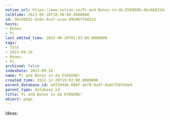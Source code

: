 ```yaml
---
notion_url: https://www.notion.so/Pi-and-Bones-in-da-EVENING-48c68832da9e4ce7acae09b96ff4d2a2
talktime: 2023-09-16T18:30:00.0000000
id: 48c68832-da9e-4ce7-acae-09b96ff4d2a2
hosts:
- Bones
- Pi
last_edited_time: 2023-08-20T01:03:00.0000000
tags:
- Talk
- 2023-09-16
- Bones
- Pi
archived: false
indexDate: 2023-09-16
name: Pi and Bones in da EVENING!
created_time: 2022-12-28T19:03:00.0000000
parent_database_id: e9339446-880f-4ef0-8ad7-8ad1f507dded
parent_type: database_id
title: Pi and Bones in da EVENING!
object: page
---
```


Ideas:
























